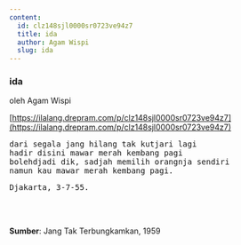 ```yaml
---
content:
  id: clz148sjl0000sr0723ve94z7
  title: ida
  author: Agam Wispi
  slug: ida
---
```

### ida

oleh Agam Wispi

[https://ilalang.drepram.com/p/clz148sjl0000sr0723ve94z7](https://ilalang.drepram.com/p/clz148sjl0000sr0723ve94z7)

<pre>
dari segala jang hilang tak kutjari lagi
hadir disini mawar merah kembang pagi
bolehdjadi dik, sadjah memilih orangnja sendiri
namun kau mawar merah kembang pagi.
</pre>
<pre>
Djakarta, 3-7-55.
</pre>
<br/><br/>

**Sumber**: Jang Tak Terbungkamkan, 1959
